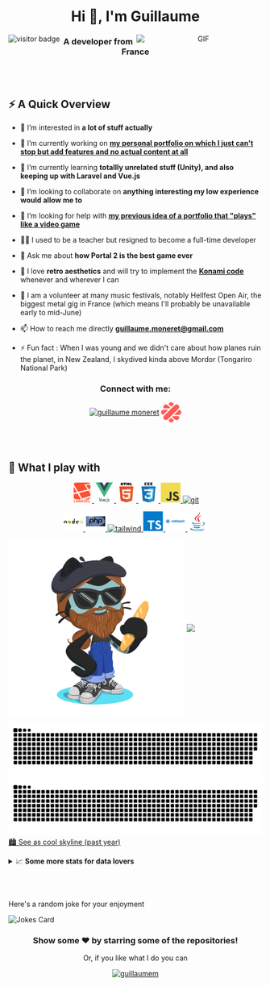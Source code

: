 <h1 align="center">Hi 👋, I'm Guillaume</h1>
<a target="_blank" align="center">
  <img align="right" width="250" alt="GIF" src="https://media.giphy.com/media/m2Q7FEc0bEr4I/giphy.gif">
</a>

<img src="https://visitor-badge-reloaded.herokuapp.com/badge?page_id=evilyep.evilyep&logo=github" alt="visitor badge" align="left"/>

<h3 align="center">A developer from France</h3>

<br/><br/>

<h2 align="left">⚡️ A Quick Overview</h2>

- 👀 I’m interested in **a lot of stuff actually**

- 🔭 I’m currently working on **[my personal portfolio on which I just can't stop but add features and no actual content at all](https://github.com/EvilYep/Online-CV)**

- 🌱 I’m currently learning **totallly unrelated stuff (Unity), and also keeping up with Laravel and Vue.js**

- 👯 I’m looking to collaborate on **anything interesting my low experience would allow me to**

- 🤝 I’m looking for help with **[my previous idea of a portfolio that "plays" like a video game](https://github.com/EvilYep/Portfolio)**

- 👨‍🏫 I used to be a teacher but resigned to become a full-time developer

- 💬 Ask me about **how Portal 2 is the best game ever**

- 👾 I love **retro aesthetics** and will try to implement the **[Konami code](https://gist.github.com/EvilYep/7458b242d88ccfd91089591256c7ca80)** whenever and wherever I can

- 🤘 I am a volunteer at many music festivals, notably Hellfest Open Air, the biggest metal gig in France (which means I'll probably be unavailable early to mid-June)

- 📫 How to reach me directly **guillaume.moneret@gmail.com**

- ⚡ Fun fact : When I was young and we didn't care about how planes ruin the planet, in New Zealand, I skydived kinda above Mordor (Tongariro National Park)

<h3 align="center">Connect with me:</h3>
<p align="center">
<a href="https://linkedin.com/in/gmoneret" target="_blank"><img align="center" src="https://raw.githubusercontent.com/rahuldkjain/github-profile-readme-generator/master/src/images/icons/Social/linked-in-alt.svg" alt="guillaume moneret" height="30" width="40" /></a> <a href="https://www.malt.fr/profile/guillaumemoneret" target="_blank"><img align="center" src="./assets/malt.png" alt="guillaume moneret" height="40" width="40" /></a>
</p>

<br></br>

<h2 align="left">🔨 What I play with</h2>

<p align="center"> <a href="https://laravel.com/" target="_blank" rel="noreferrer"> <img src="https://raw.githubusercontent.com/devicons/devicon/master/icons/laravel/laravel-plain-wordmark.svg" alt="laravel" width="40" height="40"/> </a> <a href="https://vuejs.org/" target="_blank" rel="noreferrer"> <img src="https://raw.githubusercontent.com/devicons/devicon/master/icons/vuejs/vuejs-original-wordmark.svg" alt="vuejs" width="40" height="40"/> </a> <a href="https://www.w3.org/html/" target="_blank" rel="noreferrer"> <img src="https://raw.githubusercontent.com/devicons/devicon/master/icons/html5/html5-original-wordmark.svg" alt="html5" width="40" height="40"/> </a> <a href="https://www.w3schools.com/css/" target="_blank" rel="noreferrer"> <img src="https://raw.githubusercontent.com/devicons/devicon/master/icons/css3/css3-original-wordmark.svg" alt="css3" width="40" height="40"/> </a> <a href="https://developer.mozilla.org/en-US/docs/Web/JavaScript" target="_blank" rel="noreferrer"> <img src="https://raw.githubusercontent.com/devicons/devicon/master/icons/javascript/javascript-original.svg" alt="javascript" width="40" height="40"/> </a> <a href="https://git-scm.com/" target="_blank" rel="noreferrer"> <img src="https://www.vectorlogo.zone/logos/git-scm/git-scm-icon.svg" alt="git" width="40" height="40"/> </a> </p>
<p align="center"> <a href="https://nodejs.org" target="_blank" rel="noreferrer"> <img src="https://raw.githubusercontent.com/devicons/devicon/master/icons/nodejs/nodejs-original-wordmark.svg" alt="nodejs" width="40" height="40"/> </a> <a href="https://www.php.net" target="_blank" rel="noreferrer"> <img src="https://raw.githubusercontent.com/devicons/devicon/master/icons/php/php-original.svg" alt="php" width="40" height="40"/> </a> <a href="https://tailwindcss.com/" target="_blank" rel="noreferrer"> <img src="https://www.vectorlogo.zone/logos/tailwindcss/tailwindcss-icon.svg" alt="tailwind" width="40" height="40"/> </a> <a href="https://www.typescriptlang.org/" target="_blank" rel="noreferrer"> <img src="https://raw.githubusercontent.com/devicons/devicon/master/icons/typescript/typescript-original.svg" alt="typescript" width="40" height="40"/> </a>  <a href="https://webpack.js.org" target="_blank" rel="noreferrer"> <img src="https://raw.githubusercontent.com/devicons/devicon/d00d0969292a6569d45b06d3f350f463a0107b0d/icons/webpack/webpack-original-wordmark.svg" alt="webpack" width="40" height="40"/> </a> <a href="https://www.java.com" target="_blank" rel="noreferrer"> <img src="https://raw.githubusercontent.com/devicons/devicon/master/icons/java/java-original.svg" alt="java" width="40" height="40"/> </a> </p>

<a href="https://myoctocat.com/" target="_blank"><img align="center" width="350" alt="skyline octocat" src="./assets/octocat.png"></a> <a href="https://github.com/anuraghazra/github-readme-stats" target="_blank"><img align="center" src="https://github-readme-stats.vercel.app/api/top-langs/?username=evilyep&theme=tokyonight&langs_count=10" width="300" /></a> 

![github contribution grid snake animation](https://raw.githubusercontent.com/evilyep/evilyep/output/github-contribution-grid-snake-dark.svg#gh-dark-mode-only)![github contribution grid snake animation](https://raw.githubusercontent.com/evilyep/evilyep/output/github-contribution-grid-snake.svg#gh-light-mode-only)
<a href="https://skyline.github.com/evilyep/2021" target="_blank">🏙️ See as cool skyline (past year)</a>

<details>
<summary>	📈 <b>Some more stats for data lovers</b></summary>
<br>
  <p>&nbsp;<img align="center" src="https://github-readme-stats.vercel.app/api?username=evilyep&show_icons=true&locale=en&theme=tokyonight&bg_color=20,1D2671,C33764" alt="evilyep" width="49%"/>
  <img align="center" src="https://github-readme-streak-stats.herokuapp.com/?user=evilyep&theme=tokyonight" alt="evilyep" width="49%"/></p>

![GitHub metrics](https://metrics.lecoq.io/evilyep)  
</details>

<br></br>

Here's a random joke for your enjoyment

![Jokes Card](https://readme-jokes.vercel.app/api?theme=tokyonight)

<h3 align="center"><b>Show some ❤️ by starring some of the repositories!</b></h3>
<p align="center">Or, if you like what I do you can</p>
<p align="center">
 <a href="https://ko-fi.com/guillaumem"> <img src="https://cdn.ko-fi.com/cdn/kofi3.png?v=3" height="40" width="168" alt="guillaumem" /></a>
</p>


